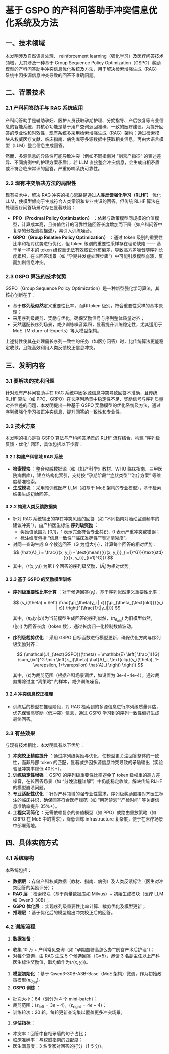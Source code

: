 # 基于 GSPO 的产科问答助手冲突信息优化系统及方法

## 一、技术领域

本发明涉及自然语言处理、 reinforcement learning（强化学习）及医疗问答技术领域，尤其涉及一种基于 Group Sequence Policy Optimization（GSPO）奖励模型的产科问答助手冲突信息优化系统及方法，用于解决检索增强生成（RAG）系统中因多源信息冲突导致的回答不准确问题。

## 二、背景技术

### 2.1 产科问答助手与 RAG 系统应用

产科问答助手是辅助孕妇、医护人员获取孕期护理、分娩指导、产后恢复等专业信息的智能系统，其核心功能是基于用户查询返回准确、一致的医疗建议。为提升回答的专业性和时效性，现有系统多采用检索增强生成（RAG）架构：通过检索模块从权威医疗文献、临床指南、病例库等多源数据中获取相关信息，再由大语言模型（LLM）整合信息生成回答。

然而，多源信息的异质性可能导致冲突（例如不同指南对 “剖宫产指征” 的表述差异、不同病例中的护理方案矛盾），若 LLM 直接整合冲突信息，会生成自相矛盾或不符合临床常识的回答，严重影响系统可靠性。

### 2.2 现有冲突解决方法的局限性

现有技术中，解决 RAG 冲突的核心思路是通过**人类反馈强化学习（RLHF）** 优化 LLM，使模型倾向于生成符合人类常识和专业共识的回答。但传统 RLHF 算法在处理医疗问答场景时存在显著缺陷：

* **PPO（Proximal Policy Optimization）** ：依赖与政策模型同规模的价值模型，计算成本高，且价值估计的可靠性随回答长度增加而下降（如产科问答中复杂的分娩流程描述），易引入训练噪音。
* **GRPO（Group Relative Policy Optimization）** ：通过 token 级别的重要性比率和相对优势进行优化，但 token 级别的重要性采样存在理论缺陷 —— 基于单一样本的 token 级权重无法有效校正分布偏差，导致高方差噪音随序列长度累积，在长回答场景（如 “孕期并发症处理步骤”）中可能引发模型崩溃，反而加剧信息冲突。

### 2.3 GSPO 算法的技术优势

GSPO（Group Sequence Policy Optimization）是一种新型强化学习算法，其核心创新在于：

* 基于**序列级似然**定义重要性比率，而非 token 级别，符合重要性采样的基本原理；
* 采用序列级裁剪、奖励与优化，确保奖励信号与序列整体质量对齐；
* 天然适配长序列场景，减少训练噪音累积，显著提升训练稳定性，尤其适用于 MoE（Mixture-of-Experts）等大模型架构。

上述特性使其在处理需长序列一致性的任务（如医疗问答）时，比传统算法更能稳定收敛，且能高效利用人类反馈校正信息冲突。

## 三、发明内容

### 3.1 要解决的技术问题

针对现有产科问答助手在 RAG 系统中因多源信息冲突导致回答不准确，且传统 RLHF 算法（如 PPO、GRPO）在长序列场景中稳定性不足、奖励信号与序列质量对齐性差的问题，本发明提出一种基于 GSPO 奖励模型的优化系统及方法，通过序列级强化学习校正冲突信息，提升回答的一致性和专业性。

### 3.2 技术方案

本发明的核心是将 GSPO 算法与产科问答场景的 RLHF 流程结合，构建 “序列级反馈 - 优化” 闭环，具体包括以下步骤：

#### 3.2.1 构建产科领域 RAG 系统

* **检索模块** ：整合权威数据源（如《妇产科学》教材、WHO 临床指南、三甲医院病例库），建立结构化索引，支持按 “孕期阶段”“症状类型”“治疗方案” 等维度精准检索。
* **生成模块** ：采用预训练医疗 LLM（如基于 MoE 架构的专业模型），基于检索结果生成初始回答。

#### 3.2.2 构建人类反馈数据集

* 针对 RAG 系统输出的存在冲突风险的回答（如 “不同指南对胎动监测频率的建议冲突”），由产科医生标注 **序列级奖励** ：
  * 奖励值范围为 [0,1]，1 表示完全符合专业共识，0 表示严重冲突或错误；
  * 标注维度包括 “信息一致性”“临床准确性”“表述清晰度”。
* 对同一查询生成 G 个候选回答（G 为组大小），计算每个回答的相对优势：
  $$
  (\hat{A}_i = \frac{r(x, y_i) - \text{mean}({r(x, y_i)}_{i=1}^G)}{\text{std}({r(x, y_i)}_{i=1}^G)})
  $$
* 其中，$(r(x, y_i))$ 为第 i 个回答的序列级奖励，$(\hat{A}_i)$为相对优势。

#### 3.2.3 基于 GSPO 的奖励模型训练

* **序列级重要性比率计算** ：对于候选回答$(y_i)$，基于序列似然定义重要性比率：

  $$
  (s_i(\theta) = \left( \frac{\pi_\theta(y_i | x)}{\pi_{\theta_{\text{old}}}(y_i | x)} \right)^{\frac{1}{|y_i|}})
  $$

  其中，$(\pi_\theta(y_i | x))$为当前模型生成回答的序列似然，$(\pi_{\theta_{\text{old}}})$ 为旧模型似然，$(|y_i|)$ 为回答长度（token 数），通过长度归一化控制数值波动。
* **序列级裁剪优化** ：采用 GSPO 目标函数进行模型更新，确保优化方向与序列级奖励对齐：

  $$
  (\mathcal{J}_{\text{GSPO}}(\theta) = \mathbb{E} \left[ \frac{1}{G} \sum_{i=1}^G \min \left( s_i(\theta) \hat{A}_i, \text{clip}(s_i(\theta), 1-\varepsilon, 1+\varepsilon) \hat{A}_i \right) \right])
  $$

  其中，$(\varepsilon)$为裁剪范围（根据产科场景调优，如设置为 3e-4~4e-4），通过裁剪排除过度 “离策略” 的样本，减少训练噪音。

#### 3.2.4 冲突信息校正推理

* 训练后的模型在推理阶段，对 RAG 检索到的多源信息进行序列级质量评估，优先保留高奖励（低冲突）信息，通过 GSPO 学习到的序列一致性偏好生成最终回答。

### 3.3 有益效果

与现有技术相比，本发明具有以下优势：

1. **冲突校正精度提升** ：通过序列级奖励与优化，使模型更关注回答整体的一致性，而非局部 token 的匹配，显著减少因多源信息冲突导致的矛盾输出（实验验证冲突率降低 40%+）。
2. **训练稳定性增强** ：GSPO 的序列级重要性比率避免了 token 级权重的高方差噪音，在长回答场景（如 “分娩流程详解”）中仍能稳定收敛，解决传统 RLHF 的模型崩溃问题。
3. **专业适配性优化** ：针对产科领域的强专业性需求，序列级奖励直接对齐医生标注的临床共识，确保回答符合医疗规范（如 “用药禁忌”“产检时间” 等关键信息准确率提升 35%+）。
4. **工程实现简化** ：无需依赖复杂的价值模型（如 PPO）或路由重放策略（如 GRPO 在 MoE 中的需求），降低训练 infrastructure 复杂度，便于在医疗场景中部署落地。

## 四、具体实施方式

### 4.1 系统架构

本系统包括：

* **数据层** ：存储产科权威数据（教材、指南、病例）及人类反馈标注（医生对冲突回答的奖励评分）；
* **RAG 层** ：检索模块（基于向量数据库如 Milvus）+ 初始生成模块（医疗 LLM 如 Qwen3-30B）；
* **GSPO 优化层** ：实现序列级重要性比率计算、裁剪优化及模型更新；
* **推理层** ：基于优化后的模型输出冲突校正后的回答。

### 4.2 训练流程

1. **数据准备** ：

* 收集 10 万 + 产科常见查询（如 “孕期血糖高怎么办”“剖宫产术后护理”）；
* 对每个查询，由 RAG 生成 5 个候选回答（G=5），邀请 3 名副主任以上产科医生标注奖励值，取均值作为$(r(x, y_i))$。

1. **模型初始化** ：基于 Qwen3-30B-A3B-Base（MoE 架构）微调，作为初始政策模型$(\pi_{\theta_{\text{old}}})$。
2. **GSPO 训练** ：

* 批次大小：64（划分为 4 个 mini-batch）；
* 裁剪范围：$(\varepsilon_{\text{left}}=3e-4)$，$(\varepsilon_{\text{right}}=4e-4)$；
* 训练轮次：20 轮，每轮更新查询集以覆盖更多冲突场景。

1. **评估指标** ：

* 冲突率：回答中自相矛盾的句子占比；
* 临床准确率：与权威指南的匹配度；
* 医生满意度：3 名专家对回答的打分（1-5 分）。
